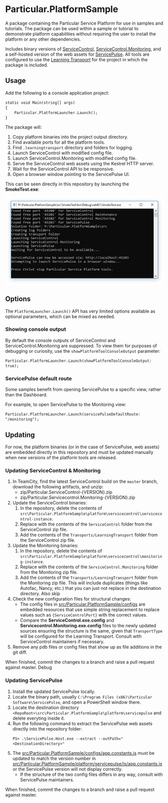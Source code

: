 # Particular.PlatformSample

A package containing the Particular Service Platform for use in samples and tutorials. The package can be used within a sample or tutorial to demonstrate platform capabilities without requiring the user to install the platform or any other dependencies.

Includes binary versions of [ServiceControl](https://github.com/Particular/ServiceControl), [ServiceControl.Monitoring](https://github.com/Particular/ServiceControl.Monitoring), and a self-hosted version of the web assets for [ServicePulse](https://github.com/Particular/ServicePulse). All tools are configured to use the [Learning Transport](https://docs.particular.net/transports/learning/) for the project in which the package is included.


## Usage

Add the following to a console application project:

```
static void Main(string[] args)
{
    Particular.PlatformLauncher.Launch();
}
```

The package will:

1. Copy platform binaries into the project output directory.
1. Find available ports for all the platform tools.
1. Find `.learningtransport` directory and folders for logging.
1. Launch ServiceControl with modified config file.
1. Launch ServiceControl.Monitoring with modified config file.
1. Serve the ServiceControl web assets using the Kestrel HTTP server.
1. Wait for the ServiceControl API to be responsive.
1. Open a browser window pointing to the ServicePulse UI.

This can be seen directly in this repository by launching the **SmokeTest.exe**:

![SmokeTest Output](output.png)

## Options

The `PlatformLauncher.Launch()` API has very limited options available as optional parameters, which can be mixed as needed.

### Showing console output

By default the console outputs of ServiceControl and ServiceControl.Monitoring are suppressed. To view them for purposes of debugging or curiosity, use the `showPlatformToolConsoleOutput` parameter:

```
Particular.PlatformLauncher.Launch(showPlatformToolConsoleOutput: true);
```

### ServicePulse default route

Some samples benefit from opening ServicePulse to a specific view, rather than the Dashboard.

For example, to open ServicePulse to the Monitoring view:

```
Particular.PlatformLauncher.Launch(servicePulseDefaultRoute: "/monitoring");
```


## Updating

For now, the platform binaries (or in the case of ServicePulse, web assets) are embedded directly in this repository and must be updated manually when new versions of the platform tools are released.

### Updating ServiceControl & Monitoring

1. In TeamCity, find the latest ServiceControl build on the `master` branch, download the following artifacts, and unzip:
    * zip/Particular.ServiceControl-{VERSION}.zip
    * zip/Particular.Servicecontrol.Monitoring-{VERSION}.zip
2. Update the ServiceControl binaries:
    1. In the repository, delete the contents of `src\Particular.PlatformSample\platform\servicecontrol\servicecontrol-instance`.
    2. Replace with the contents of the `ServiceControl` folder from the ServiceControl zip file.
    3. Add the contents of the `Transports/LearningTransport` folder from the ServiceControl zip file.
3. Update the Monitoring binaries:
    1. In the repository, delete the contents of  `src\Particular.PlatformSample\platform\servicecontrol\monitoring-instance`.
    2. Replace with the contents of the `ServiceControl.Monitoring` folder from the Monitoring zip file.
    3. Add the contents of the `Transports/LearningTransport` folder from the Monitoring zip file. This will include duplicates (things like Autofac, Nancy, etc.) that you can just not replace in the destination directory. Also skip 
4. Check the new configuration files for structural changes:
    * The config files in [src/Particular.PlatformSample/configs](https://github.com/Particular/Particular.PlatformSample/tree/master/src/Particular.PlatformSample/configs) are embedded resources that use simple string replacement to replace values such as `{ServiceControlPort}` with the correct values.
    * Compare the **ServiceControl.exe.config** and **Servicecontrol.Monitoring.exe.config** files to the newly updated sources ensuring the structure is the same, given that `TransportType` will be configured for the Learning Transport. Consult with ServiceControl maintainers if necessary.
5. Remove any pdb files or config files that show up as file additions in the git diff.

When finished, commit the changes to a branch and raise a pull request against master. Debug 

### Updating ServicePulse

1. Install the updated ServicePulse locally.
2. Locate the binary path, usually `C:\Program Files (x86)\Particular Software\ServicePulse`, and open a PowerShell window there.
3. Locate the destination directory `<RepoRoot>\src\Particular.PlatformSample\platform\servicepulse` and delete everyting inside it. 
4. Run the following command to extract the ServicePulse web assets directly into the repository folder:
    ```
    PS> .\ServicePulse.Host.exe --extract --outPath="<DestinationDirectory>"
    ```
5. The [src/Particular.PlatformSample/configs/app.constants.js](https://github.com/Particular/Particular.PlatformSample/blob/master/src/Particular.PlatformSample/configs/app.constants.js) must be updated to match the version number in [src/Particular.PlatformSample/platform/servicepulse/js/app.constants.js](https://github.com/Particular/Particular.PlatformSample/blob/master/src/Particular.PlatformSample/platform/servicepulse/js/app.constants.js) or the ServicePulse version will not display correctly.
    * If the structure of the two config files differs in any way, consult with ServicePulse maintainers.

When finished, commit the changes to a branch and raise a pull request against master.
